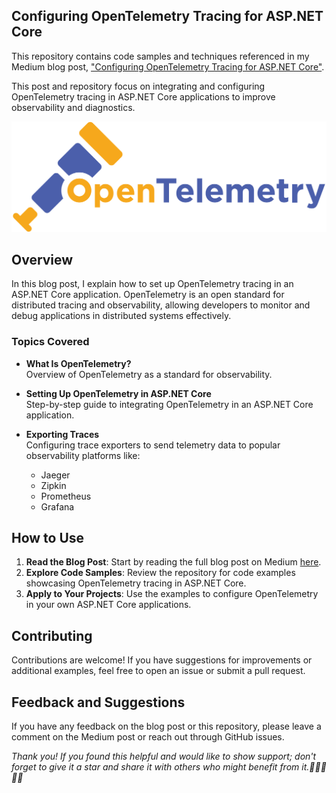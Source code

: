 ## Configuring OpenTelemetry Tracing for ASP.NET Core
This repository contains code samples and techniques referenced in my Medium blog post, ["Configuring OpenTelemetry Tracing for ASP.NET Core"](https://medium.com/@jepozdemir/configuring-opentelemetry-tracing-for-asp-net-core-114c2c9cf557).

This post and repository focus on integrating and configuring OpenTelemetry tracing in ASP.NET Core applications to improve observability and diagnostics.

![OpenTelemetry Tracing for ASP.NET Core](/opentelemetry.png "OpenTelemetry Tracing for ASP.NET Core")

## Overview
In this blog post, I explain how to set up OpenTelemetry tracing in an ASP.NET Core application. OpenTelemetry is an open standard for distributed tracing and observability, allowing developers to monitor and debug applications in distributed systems effectively.

### Topics Covered

- **What Is OpenTelemetry?**  
  Overview of OpenTelemetry as a standard for observability.

- **Setting Up OpenTelemetry in ASP.NET Core**  
  Step-by-step guide to integrating OpenTelemetry in an ASP.NET Core application.

- **Exporting Traces**  
  Configuring trace exporters to send telemetry data to popular observability platforms like:
  - Jaeger
  - Zipkin
  - Prometheus
  - Grafana

## How to Use
1. **Read the Blog Post**: Start by reading the full blog post on Medium [here](https://medium.com/@jepozdemir/configuring-opentelemetry-tracing-for-asp-net-core-114c2c9cf557).
2. **Explore Code Samples**: Review the repository for code examples showcasing OpenTelemetry tracing in ASP.NET Core.
3. **Apply to Your Projects**: Use the examples to configure OpenTelemetry in your own ASP.NET Core applications.

## Contributing
Contributions are welcome! If you have suggestions for improvements or additional examples, feel free to open an issue or submit a pull request.

## Feedback and Suggestions
If you have any feedback on the blog post or this repository, please leave a comment on the Medium post or reach out through GitHub issues.

*Thank you!*
*If you found this helpful and would like to show support; don't forget to give it a star and share it with others who might benefit from it.👏👏👏👏👏*
